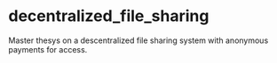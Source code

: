 # decentralized_file_sharing
Master thesys on a descentralized file sharing system with anonymous payments for access.
